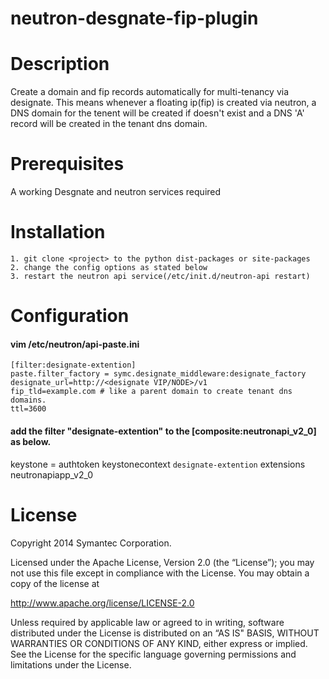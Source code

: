 neutron-desgnate-fip-plugin
===========================

# Description
Create a domain and fip records automatically for multi-tenancy via designate. This means whenever a floating ip(fip) is created via neutron, a DNS domain for the tenent will be created if doesn't exist and a DNS 'A' record will be created in the tenant dns domain.

# Prerequisites

A working Desgnate and neutron services required

# Installation

```
1. git clone <project> to the python dist-packages or site-packages
2. change the config options as stated below
3. restart the neutron api service(/etc/init.d/neutron-api restart)
```

# Configuration

#### vim /etc/neutron/api-paste.ini

```
[filter:designate-extention]
paste.filter_factory = symc.designate_middleware:designate_factory
designate_url=http://<designate VIP/NODE>/v1
fip_tld=example.com # like a parent domain to create tenant dns domains.
ttl=3600
```
#### add the filter "designate-extention" to the [composite:neutronapi_v2_0] as below.
keystone = authtoken keystonecontext ```designate-extention``` extensions neutronapiapp_v2_0


# License

Copyright 2014 Symantec Corporation.

Licensed under the Apache License, Version 2.0 (the “License”); you may not use this file except in compliance with the License. You may obtain a copy of the license at

http://www.apache.org/license/LICENSE-2.0

Unless required by applicable law or agreed to in writing, software distributed under the License is distributed on an “AS IS" BASIS, WITHOUT WARRANTIES OR CONDITIONS OF ANY KIND, either express or implied. See the License for the specific language governing permissions and limitations under the License.
